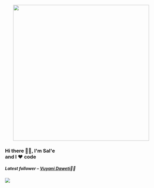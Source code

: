 <p align="center">
 <img src="https://s3.gifyu.com/images/mountain-monks.gif" width="450" />
 
 <h3>Hi there 👋🏿, I'm Sal'e<br/>and I ❤️ code</h3>

 <h5>Latest follower – <a href="https://github.com/Loboa" target="_blank">Vuyani Daweti</a>👋🏿</h5>
 
</p>

![](https://visitor-badge.glitch.me/badge?page_id=mchocho.mchocho)

<!--
**mchocho/mchocho** is a ✨ _special_ ✨ repository because its `README.md` (this file) appears on your GitHub profile.

Here are some ideas to get you started:

- 🔭 I’m currently working on ...
- 🌱 I’m currently learning ...
- 👯 I’m looking to collaborate on ...
- 🤔 I’m looking for help with ...
- 💬 Ask me about ...
- 📫 How to reach me: ...
- 😄 Pronouns: ...
- ⚡ Fun fact: ...
-->
